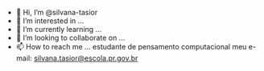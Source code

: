 - 👋 Hi, I’m @silvana-tasior
- 👀 I’m interested in ...
- 🌱 I’m currently learning ...
- 💞️ I’m looking to collaborate on ...
- 📫 How to reach me ...
estudante de pensamento computacional
meu e-mail: silvana.tasior@escola.pr.gov.br 

<!---
silvana-tasior/silvana-tasior is a ✨ special ✨ repository because its `README.md` (this file) appears on your GitHub profile.
You can click the Preview link to take a look at your changes.
--->
